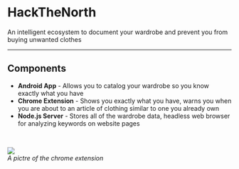 # **HackTheNorth**

An intelligent ecosystem to document your wardrobe and prevent you from buying unwanted clothes

---

## Components

* **Android App** - Allows you to catalog your wardrobe so you know exactly what you have
* **Chrome Extension** - Shows you exactly what you have, warns you when you are about to 
an article of clothing similar to one you already own
* **Node.js Server** - Stores all of the wardrobe data, headless web browser for analyzing
keywords on website pages

</br>

![](http://i.imgur.com/KAuTxF5.png)  
_A pictre of the chrome extension_
